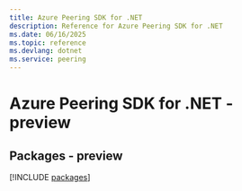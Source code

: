 ```yaml
---
title: Azure Peering SDK for .NET
description: Reference for Azure Peering SDK for .NET
ms.date: 06/16/2025
ms.topic: reference
ms.devlang: dotnet
ms.service: peering
---
```

# Azure Peering SDK for .NET - preview
## Packages - preview
[!INCLUDE [packages](peering-index.md)]